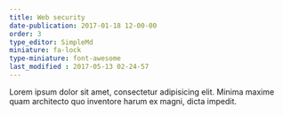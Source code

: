 ```yaml
---
title: Web security
date-publication: 2017-01-18 12-00-00
order: 3
type_editor: SimpleMd
miniature: fa-lock
type-miniature: font-awesome
last_modified : 2017-05-13 02-24-57
---
```

Lorem ipsum dolor sit amet, consectetur adipisicing elit. Minima maxime quam architecto quo inventore harum ex magni, dicta impedit.